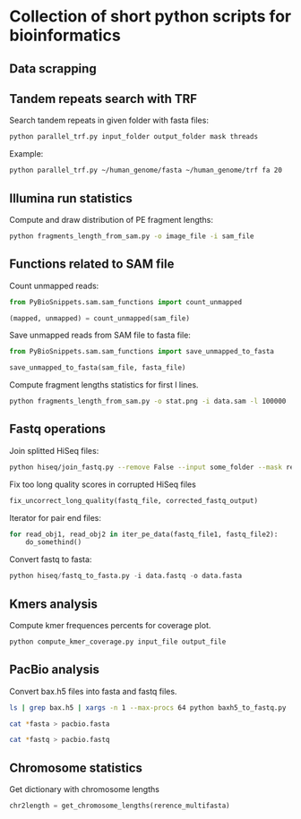 # Collection of short python scripts for bioinformatics

## Data scrapping

## Tandem repeats search with TRF

Search tandem repeats in given folder with fasta files:

```bash
python parallel_trf.py input_folder output_folder mask threads
```

Example:

```bash
python parallel_trf.py ~/human_genome/fasta ~/human_genome/trf fa 20
```

## Illumina run statistics

Compute and draw distribution of PE fragment lengths:

```bash
python fragments_length_from_sam.py -o image_file -i sam_file
```

## Functions related to SAM file

Count unmapped reads:

```python
from PyBioSnippets.sam.sam_functions import count_unmapped

(mapped, unmapped) = count_unmapped(sam_file)
```

Save unmapped reads from SAM file to fasta file:

```python
from PyBioSnippets.sam.sam_functions import save_unmapped_to_fasta

save_unmapped_to_fasta(sam_file, fasta_file)
```

Compute fragment lengths statistics for first l lines.

```bash
python fragments_length_from_sam.py -o stat.png -i data.sam -l 100000
```

## Fastq operations

Join splitted HiSeq files:

```bash
python hiseq/join_fastq.py --remove False --input some_folder --mask read_L001_R1
```

Fix too long quality scores in corrupted HiSeq files

```python
fix_uncorrect_long_quality(fastq_file, corrected_fastq_output)
```

Iterator for pair end files:

```python
for read_obj1, read_obj2 in iter_pe_data(fastq_file1, fastq_file2):
	do_somethind()
```

Convert fastq to fasta:

```python
python hiseq/fastq_to_fasta.py -i data.fastq -o data.fasta
```

## Kmers analysis

Compute kmer frequences percents for coverage plot.

```bash
python compute_kmer_coverage.py input_file output_file
```

## PacBio analysis

Convert bax.h5 files into fasta and fastq files.

```bash
ls | grep bax.h5 | xargs -n 1 --max-procs 64 python baxh5_to_fastq.py

cat *fasta > pacbio.fasta

cat *fastq > pacbio.fastq
```

## Chromosome statistics

Get dictionary with chromosome lengths

```python
chr2length = get_chromosome_lengths(rerence_multifasta)
```
